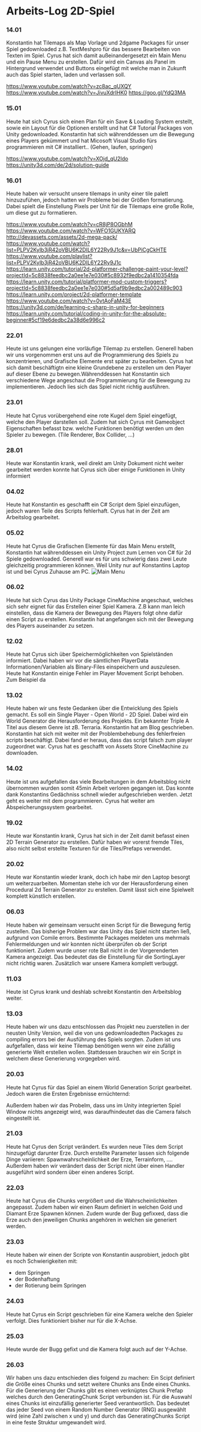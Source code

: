 # Arbeits-Log 2D-Spiel

### 14.01
Konstantin hat Tilemaps als Map Vorlage und 2dgame Packages für unser Spiel gedownloaded z.B. TextMeshpro für das bessere Bearbeiten von Texten im Spiel.
Cyrus hat sich damit außeinandergesetzt ein Main Menu und ein Pause Menu zu erstellen. Dafür wird ein Canvas als Panel im Hintergrund verwendet und Buttons eingefügt mit welche man in Zukunft auch das Spiel starten, laden und verlassen soll.

https://www.youtube.com/watch?v=zc8ac_qUXQY 
https://www.youtube.com/watch?v=JivuXdrIHK0
https://goo.gl/YdQ3MA

### 15.01
Heute hat sich Cyrus sich einen Plan für ein Save & Loading System erstellt, sowie ein Layout für die Optionen erstellt und hat C# Tutorial Packages von Unity gedownloaded.
Konstantin hat sich währenddessen um die Bewegung eines Players gekümmert und hat Micosoft Visual Studio fürs programmieren mit C# installiert.. (Gehen, laufen, springen)

https://www.youtube.com/watch?v=XOjd_qU2Ido
https://unity3d.com/de/2d/solution-guide

### 16.01
Heute haben wir versucht unsere tilemaps in unity einer tile palett hinzuzufühen, jedoch hatten wir Probleme bei der Größen formatierung.
Dabei spielt die Einstellung Pixels per Unit für die Tilemaps eine große Rolle, um diese gut zu formatieren.


https://www.youtube.com/watch?v=cR8jP8OGbhM
https://www.youtube.com/watch?v=WFO1GUKYARQ
http://devassets.com/assets/2d-mega-pack/
https://www.youtube.com/watch?list=PLPV2KyIb3jR42oVBU6K2DIL6Y22Ry9J1c&v=UbPiCgCkHTE
https://www.youtube.com/playlist?list=PLPV2KyIb3jR42oVBU6K2DIL6Y22Ry9J1c
https://learn.unity.com/tutorial/2d-platformer-challenge-paint-your-level?projectId=5c8838feedbc2a0ee1e7e030#5c8932f9edbc2a1410354fda
https://learn.unity.com/tutorial/platformer-mod-custom-triggers?projectId=5c8838feedbc2a0ee1e7e030#5d5af9b9edbc2a002489c903
https://learn.unity.com/project/2d-platformer-template
https://www.youtube.com/watch?v=0vtAoFaM43E
https://unity3d.com/de/learning-c-sharp-in-unity-for-beginners
https://learn.unity.com/tutorial/coding-in-unity-for-the-absolute-beginner#5cf19e6dedbc2a38d6e996c2


### 22.01
Heute ist uns gelungen eine vorläufige Tilemap zu erstellen. Generell haben wir uns vorgenommen erst uns auf die Programmierung des Spiels zu konzentrieren, und Grafische Elemente erst später zu bearbeiten. Cyrus hat sich damit beschäftigtn eine kleine Grundebene zu erstellen um den Player auf dieser Ebene zu bewegen.Währenddessen hat Konstantin sich verschiedene Wege angeschaut die Programmierung für die Bewegung zu implementieren. Jedoch lies sich das Spiel nicht richtig ausführen.

### 23.01 
Heute hat Cyrus vorübergehend eine rote Kugel dem Spiel eingefügt, welche den Player darstellen soll. Zudem hat sich Cyrus mit Gameobject Eigenschaften befasst bzw. welche Funktionen benötigt werden um den Spieler zu bewegen. (Tile Renderer, Box Collider, ...)

### 28.01
Heute war Konstantin krank, weil direkt am Unity Dokument nicht weiter gearbeitet werden konnte hat Cyrus sich über einige Funktionen in Unity informiert

### 04.02
Heute hat Konstantin es geschafft ein C# Script dem Spiel   einzufügen, jedoch waren Teile des Scripts fehlerhaft. Cyrus hat in der Zeit am Arbeitslog gearbeitet.

### 05.02
Heute hat Cyrus die Grafischen Elemente für das Main Menu erstellt, Konstantin hat währenddessen ein Unity Project zum Lernen von C# für 2d Spiele gedownloaded. Generell war es für uns schwierig dass zwei Leute gleichzeitig programmieren können. Weil Unity nur auf Konstantins Laptop ist und bei Cyrus Zuhause am PC.
![Main Menu](/images/MainMenu1.0.JPG)

### 06.02 
Heute hat sich Cyrus das Unity Package CineMachine angeschaut, welches sich sehr eignet für das Erstellen einer Spiel Kamera. Z.B kann man leich einstellen, dass die Kamera der Bewegung des Players folgt ohne dafür einen Script zu erstellen. Konstantin hat angefangen sich mit der Bewegung des Players auseinander zu setzen. 

### 12.02
Heute hat Cyrus sich über Speichermöglichkeiten von Spielständen informiert. Dabei haben wir vor die sämtlichen PlayerData Informationen/Variablen als Binary-Files einspeichern und auszulesen. Heute hat Konstantin einige Fehler im Player Movement Script behoben. Zum Beispiel da

### 13.02 
Heute haben wir uns feste Gedanken über die Entwicklung des Spiels gemacht. Es soll ein Single Player - Open World - 2D Spiel. Dabei wird ein World Generator die Herausforderung des Projekts. Ein bekannter Triple A Titel aus diesem Genre ist zB. Terraria. Konstantin hat am Blog geschrieben. Konstantin hat sich mit weiter mit der Problembehebung des fehlerfreien scripts beschäftigt. Dabei fand er heraus, dass das script falsch zum player zugeordnet war. Cyrus hat es geschafft von Assets Store CineMachine zu downloaden.

### 14.02
Heute ist uns aufgefallen das viele Bearbeitungen in dem Arbeitsblog nicht übernommen wurden somit 45min Arbeit verloren gegangen ist.
Das konnte dank Konstantins Gedächniss schnell wieder aufgeschrieben werden. Jetzt geht es weiter mit dem programmieren. Cyrus hat weiter am Abspeicherungssystem gearbeitet. 

### 19.02
Heute war Konstantin krank, Cyrus hat sich in der Zeit damit befasst einen 2D Terrain Generator zu erstellen. Dafür haben wir vorerst fremde Tiles, also nicht selbst erstellte Texturen für die Tiles/Prefaps verwendet.

### 20.02 
Heute war Konstantin wieder krank, doch ich habe mir den Laptop besorgt um weiterzuarbeiten. Momentan stehe ich vor der Herausforderung einen Procedural 2d Terrain Generator zu erstellen. Damit lässt sich eine Spielwelt komplett künstlich erstellen. 

### 06.03
Heute haben wir gemeinsam versucht einen Script für die Bewegung fertig zustellen. Das bisherige Problem war das Unity das Spiel nicht starten ließ, aufgrund von Comile errors. Bestimmte Packages meldeten uns mehrmals Fehlermeldungen und wir konnten nicht überprüfen ob der Script funktioniert. Zudem wurde unser rote Ball nicht in der Vorgerenderten Kamera angezeigt. Das bedeutet das die Einstellung für die SortingLayer nicht richtig waren. Zusätzlich war unsere Kamera komplett verbuggt.

### 11.03
Heute ist Cyrus krank und deshlab schreibt Konstantin den Arbeitsblog weiter.

### 13.03
Heute haben wir uns dazu entschlossen das Projekt neu zuerstellen in der neusten Unity Version, weil die von uns gedownloadedten Packages zu compiling errors bei der Ausführung des Spiels sorgten. Zudem ist uns aufgefallen, dass wir keine Tilemap benötigen wenn wir eine zufällig generierte Welt erstellen wollen. Stattdessen brauchen wir ein Script in welchem diese Generierung vorgegeben wird.

### 20.03
Heute hat Cyrus für das Spiel an einem World Generation Script gearbeitet. Jedoch waren die Ersten Ergebnisse ernüchternd:


Außerdem haben wir das Probelm, dass uns im Unity integrierten Spiel Window nichts angezeigt wird, was daraufhindeutet das die Camera falsch eingestellt ist.

### 21.03
Heute hat Cyrus den Script verändert. Es wurden neue Tiles dem Script hinzugefügt darunter Erze. Durch erstellte Parameter lassen sich folgende Dinge variieren: Spawnwahrscheinlichkeit der Erze, Terrainform, .... Außerdem haben wir verändert dass der Script nicht über einen Handler ausgeführt wird sondern über einen anderes Script.

### 22.03
Heute hat Cyrus die Chunks vergrößert und die Wahrscheinlichkeiten angepasst. Zudem haben wir einen Raum definiert in welchen Gold und Diamant Erze Spawnen können. Zudem wurde der Bug gefixxed, dass die Erze auch den jeweiligen Chunks angehören in welchen sie generiert werden.

### 23.03
Heute haben wir einen der Scripte von Konstantin ausprobiert, jedoch gibt es noch Schwierigkeiten mit:
- dem Springen
- der Bodenhaftung
- der Rotierung beim Springen

### 24.03
Heute hat Cyrus ein Script geschrieben für eine Kamera welche den Spieler verfolgt. Dies funktioniert bisher nur für die X-Achse.

### 25.03
Heute wurde der Bugg gefixt und die Kamera folgt auch auf der Y-Achse.

### 26.03



Wir haben uns dazu entschieden dies folgend zu machen:
Ein Scipt definiert die Größe eines Chunks und setzt weitere Chunks ans Ende eines Chunks. Für die Generierung der Chunks gibt es einen verknüptes Chunk Prefap welches durch den GeneratingChunk Script verbunden ist. Für die Auswahl eines Chunks ist einzufällig generierter Seed verantwortlich. Das bedeutet das jeder Seed von einem Random Number Generator (RNG) ausgewählt wird (eine Zahl zwischen x und y) und durch das GeneratingChunks Script in eine feste Struktur umgewandelt wird.

